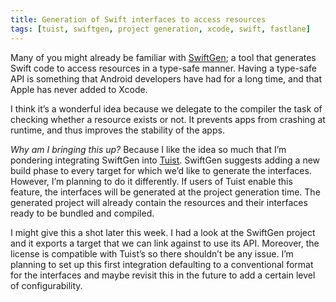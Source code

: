 ```yaml
---
title: Generation of Swift interfaces to access resources
tags: [tuist, swiftgen, project generation, xcode, swift, fastlane]
---
```


Many of you might already be familiar with [SwiftGen](https://github.com/SwiftGen/SwiftGen); a tool that generates Swift code to access resources in a type-safe manner. Having a type-safe API is something that Android developers have had for a long time, and that Apple has never added to Xcode.

I think it’s a wonderful idea because we delegate to the compiler the task of checking whether a resource exists or not. It prevents apps from crashing at runtime, and thus improves the stability of the apps.

_Why am I bringing this up?_ Because I like the idea so much that I’m pondering integrating SwiftGen into [Tuist](https://tuist.io). SwiftGen suggests adding a new build phase to every target for which we’d like to generate the interfaces. However, I’m planning to do it differently. If users of Tuist enable this feature, the interfaces will be generated at the project generation time. The generated project will already contain the resources and their interfaces ready to be bundled and compiled.

I might give this a shot later this week. I had a look at the SwiftGen project and it exports a target that we can link against to use its API. Moreover, the license is compatible with Tuist’s so there shouldn’t be any issue.
I’m planning to set up this first integration defaulting to a conventional format for the interfaces and maybe revisit this in the future to add a certain level of configurability.
